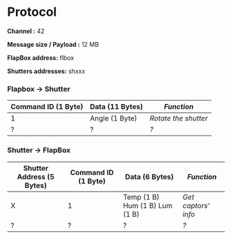 # Protocol

**Channel :** 42

**Message size / Payload :** 12 MB

**FlapBox address:** flbox

**Shutters addresses:** sh*xxx*

### Flapbox → Shutter

| Command ID (1 Byte) | Data (11 Bytes) |     *Function*     |
| ------------------- | --------------- | ------------------ |
|          1          |  Angle (1 Byte) |*Rotate the shutter*|
|          ?          |        ?        |        *?*         |

### Shutter → FlapBox

| Shutter Address (5 Bytes) | Command ID (1 Byte) |         Data (6 Bytes)        |     *Function*     |
| ------------------------- | ------------------- | ------------------------------ | ------------------ |
|             X             |          1          | Temp (1 B) Hum (1 B) Lum (1 B) |*Get captors' info* |
|             ?             |          ?          |               ?                |        *?*         |
